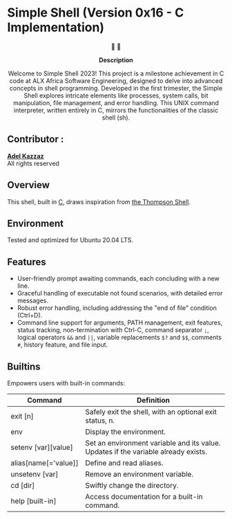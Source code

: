 # Simple Shell (Version 0x16 - C Implementation)

<p align="center">
   📄 🚀
</p>

<p align="center">
  <strong>Description</strong>
</p>

<p align="center">
  Welcome to Simple Shell 2023! This project is a milestone achievement in C code at ALX Africa Software Engineering, designed to delve into advanced concepts in shell programming. Developed in the first trimester, the Simple Shell explores intricate elements like processes, system calls, bit manipulation, file management, and error handling. This UNIX command interpreter, written entirely in C, mirrors the functionalities of the classic shell (sh).
</p>

## Contributor :
[**Adel Kazzaz**](https://github.com/Adelkazzaz)</br>
All rights reserved 

## Overview
This shell, built in [C](https://en.wikipedia.org/wiki/C_(programming_language)), draws inspiration from [the Thompson Shell](https://en.wikipedia.org/wiki/Thompson_shell).

## Environment
Tested and optimized for Ubuntu 20.04 LTS.

## Features
- User-friendly prompt awaiting commands, each concluding with a new line.
- Graceful handling of executable not found scenarios, with detailed error messages.
- Robust error handling, including addressing the "end of file" condition (Ctrl+D).
- Command line support for arguments, PATH management, exit features, status tracking, non-termination with Ctrl-C, command separator `;`, logical operators `&&` and `||`, variable replacements `$?` and `$$`, comments `#`, history feature, and file input.

## Builtins
Empowers users with built-in commands:

| Command             | Definition                                                                                |
| ------------------- | ----------------------------------------------------------------------------------------- |
| exit [n]            | Safely exit the shell, with an optional exit status, n.                                   |
| env                 | Display the environment.                                                                  |
| setenv [var][value] | Set an environment variable and its value. Updates if the variable already exists.        |
| alias[name[='value]]| Define and read aliases.                                                                  |
| unsetenv [var]      | Remove an environment variable.                                                           |
| cd [dir]            | Swiftly change the directory.                                                             |
| help [built-in]     | Access documentation for a built-in command.                                              |
